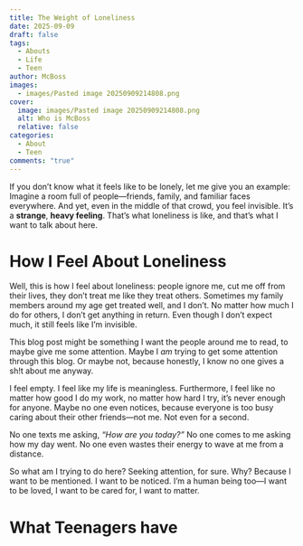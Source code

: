 ```yaml
---
title: The Weight of Loneliness
date: 2025-09-09
draft: false
tags:
  - Abouts
  - Life
  - Teen
author: McBoss
images:
  - images/Pasted image 20250909214808.png
cover:
  image: images/Pasted image 20250909214808.png
  alt: Who is McBoss
  relative: false
categories:
  - About
  - Teen
comments: "true"
---
```

If you don’t know what it feels like to be lonely, let me give you an example: Imagine a room full of people—friends, family, and familiar faces everywhere. And yet, even in the middle of that crowd, you feel invisible. It’s a **strange**, **heavy feeling**. That’s what loneliness is like, and that’s what I want to talk about here.

# How I Feel About Loneliness

Well, this is how I feel about loneliness: people ignore me, cut me off from their lives, they don’t treat me like they treat others. Sometimes my family members around my age get treated well, and I don’t. No matter how much I do for others, I don’t get anything in return. Even though I don’t expect much, it still feels like I’m invisible.

This blog post might be something I want the people around me to read, to maybe give me some attention. Maybe I *am* trying to get some attention through this blog. Or maybe not, because honestly, I know no one gives a sh!t about me anyway.

I feel empty. I feel like my life is meaningless. Furthermore, I feel like no matter how good I do my work, no matter how hard I try, it’s never enough for anyone. Maybe no one even notices, because everyone is too busy caring about their other friends—not me. Not even for a second.

No one texts me asking, *“How are you today?”* No one comes to me asking how my day went. No one even wastes their energy to wave at me from a distance.

So what am I trying to do here? Seeking attention, for sure. Why? Because I want to be mentioned. I want to be noticed. I’m a human being too—I want to be loved, I want to be cared for, I want to matter.

# What Teenagers have